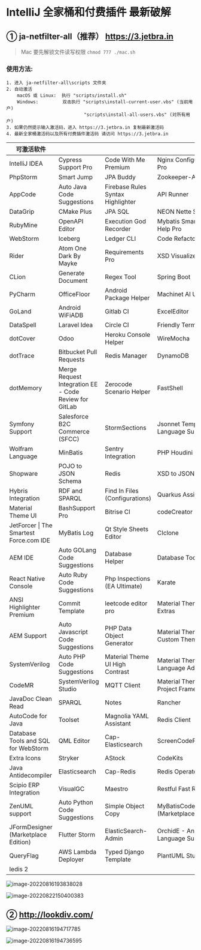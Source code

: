# IntelliJ 全家桶和付费插件 最新破解

## ① ja-netfilter-all（推荐）  https://3.jetbra.in

> Mac 要先解锁文件读写权限 ``chmod 777 ./mac.sh``

### 使用方法: 
```
1. 进入 ja-netfilter-all\scripts 文件夹
2. 自动激活
	macOS 或 Linux: 	执行 "scripts/install.sh"
    Windows: 		 双击执行 "scripts\install-current-user.vbs" (当前用户)
                             "scripts\install-all-users.vbs" (对所有用户)
3. 如果仍然提示输入激活码，进入 https://3.jetbra.in 复制最新激活码
4. 最新全家桶激活码以及所有付费插件激活码 请访问 https://3.jetbra.in

```

| 可激活软件                              |                                                       |                                   |                                            |
| --------------------------------------- | ----------------------------------------------------- | --------------------------------- | ------------------------------------------ |
| IntelliJ IDEA                           | Cypress Support Pro                                   | Code With Me Premium              | Nginx Configuration Pro                    |
| PhpStorm                                | Smart Jump                                            | JPA Buddy                         | Zookeeper-Admin                            |
| AppCode                                 | Auto Java Code Suggestions                            | Firebase Rules Syntax Highlighter | API Runner                                 |
| DataGrip                                | CMake Plus                                            | JPA SQL                           | NEON Nette Support                         |
| RubyMine                                | OpenAPI Editor                                        | Execution God Recorder            | Mybatis Smart Code Help Pro                |
| WebStorm                                | Iceberg                                               | Ledger CLI                        | Code Refactor AI                           |
| Rider                                   | Atom One Dark By Mayke                                | Requirements Pro                  | XSD Visualizer                             |
| CLion                                   | Generate Document                                     | Regex Tool                        | Spring Boot                                |
| PyCharm                                 | OfficeFloor                                           | Android Package Helper            | Machinet AI Unit Tests                     |
| GoLand                                  | Android WiFiADB                                       | Gitlab CI                         | ExcelEditor                                |
| DataSpell                               | Laravel Idea                                          | Circle CI                         | Friendly Terminal                          |
| dotCover                                | Odoo                                                  | Heroku Console Helper             | WireMocha                                  |
| dotTrace                                | Bitbucket Pull Requests                               | Redis Manager                     | DynamoDB                                   |
| dotMemory                               | Merge Request Integration EE - Code Review for GitLab | Zerocode Scenario Helper          | FastShell                                  |
| Symfony Support                         | Salesforce B2C Commerce (SFCC)                        | StormSections                     | Jsonnet Templating Language Support        |
| Wolfram Language                        | MinBatis                                              | Sentry Integration                | PHP Houdini                                |
| Shopware                                | POJO to JSON Schema                                   | Redis                             | XSD to JSON Schema                         |
| Hybris Integration                      | RDF and SPARQL                                        | Find In Files (Configurations)    | Quarkus Assistant                          |
| Material Theme UI                       | BashSupport Pro                                       | Bitrise CI                        | codeCreator                                |
| JetForcer \| The Smartest Force.com IDE | MyBatis Log                                           | Qt Style Sheets Editor            | CIclone                                    |
| AEM IDE                                 | Auto GOLang Code Suggestions                          | Database Helper                   | Database Tool                              |
| React Native Console                    | Auto Ruby Code Suggestions                            | Php Inspections (EA Ultimate)     | Karate                                     |
| ANSI Highlighter Premium                | Commit Template                                       | leetcode editor pro               | Material Theme UI Extras                   |
| AEM Support                             | Auto Javascript Code Suggestions                      | PHP Data Object Generator         | Material Theme UI Custom Theme             |
| SystemVerilog                           | Auto PHP Code Suggestions                             | Material Theme UI High Contrast   | Material Theme UI Language Additions       |
| CodeMR                                  | SystemVerilog Studio                                  | MQTT Client                       | Material Theme UI Project Frame            |
| JavaDoc Clean Read                      | SPARQL                                                | Notes                             | Rancher                                    |
| AutoCode for Java                       | Toolset                                               | Magnolia YAML Assistant           | Redis Client                               |
| Database Tools and SQL for WebStorm     | QML Editor                                            | Cap-Elasticsearch                 | ScreenCodePro                              |
| Extra Icons                             | Stryker                                               | AStock                            | CodeKits                                   |
| Java Antidecompiler                     | Elasticsearch                                         | Cap-Redis                         | Redis Operator                             |
| Scipio ERP Integration                  | VisualGC                                              | Maestro                           | Restful Fast Request                       |
| ZenUML support                          | Auto Python Code Suggestions                          | Simple Object Copy                | MyBatisCodeHelperPro (Marketplace Edition) |
| JFormDesigner (Marketplace Edition)     | Flutter Storm                                         | ElasticSearch-Admin               | OrchidE - Ansible Language Support         |
| QueryFlag                               | AWS Lambda Deployer                                   | Typed Django Template             | PlantUML Studio                            |
| Iedis 2                                 |                                                       |                                   |                                            |

![image-20220816193838028](http://shfs.cf/img/202208161938082.png)

![image-20220822150400383](http://shfs.cf/img/202208221504462.png)

## ② http://lookdiv.com/

![image-20220816194717785](http://shfs.cf/img/202208161947102.png)

![image-20220816194736595](http://shfs.cf/img/202208161947646.png)
